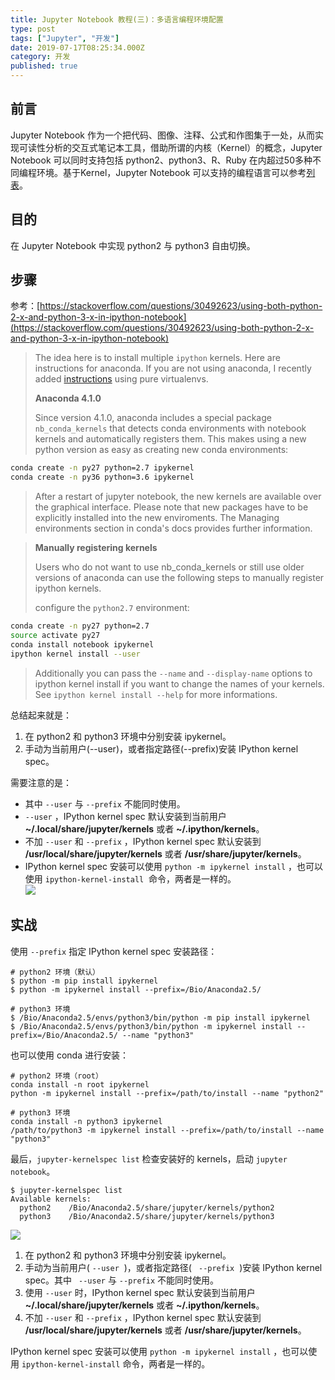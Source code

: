 ```yaml
---
title: Jupyter Notebook 教程(三)：多语言编程环境配置
type: post
tags: ["Jupyter", "开发"]
date: 2019-07-17T08:25:34.000Z
category: 开发
published: true
---
```



## 前言

Jupyter Notebook 作为一个把代码、图像、注释、公式和作图集于一处，从而实现可读性分析的交互式笔记本工具，借助所谓的内核（Kernel）的概念，Jupyter Notebook 可以同时支持包括 python2、python3、R、Ruby 在内超过50多种不同编程环境。基于Kernel，Jupyter Notebook 可以支持的编程语言可以参考[列表](https://github.com/jupyter/jupyter/wiki/Jupyter-kernels)。



## 目的

在 Jupyter Notebook 中实现 python2 与 python3 自由切换。



## 步骤

参考：[https://stackoverflow.com/questions/30492623/using-both-python-2-x-and-python-3-x-in-ipython-notebook](https://stackoverflow.com/questions/30492623/using-both-python-2-x-and-python-3-x-in-ipython-notebook)

> The idea here is to install multiple `ipython` kernels. Here are instructions for anaconda. If you are not using anaconda, I recently added [instructions](https://stackoverflow.com/a/34464003/2272172) using pure virtualenvs.
> 
> **Anaconda 4.1.0**
> 
> Since version 4.1.0, anaconda includes a special package `nb_conda_kernels` that detects conda environments with notebook kernels and automatically registers them. This makes using a new python version as easy as creating new conda environments:

```bash
conda create -n py27 python=2.7 ipykernel
conda create -n py36 python=3.6 ipykernel
```

> After a restart of jupyter notebook, the new kernels are available over the graphical interface. Please note that new packages have to be explicitly installed into the new enviroments. The Managing environments section in conda's docs provides further information.


> **Manually registering kernels**
> 
> Users who do not want to use nb_conda_kernels or still use older versions of anaconda can use the following steps to manually register ipython kernels.
> 
> configure the `python2.7` environment:

```bash
conda create -n py27 python=2.7
source activate py27
conda install notebook ipykernel
ipython kernel install --user
```

> Additionally you can pass the `--name` and `--display-name` options to ipython kernel install if you want to change the names of your kernels. See `ipython kernel install --help` for more informations.


总结起来就是：

1. 在 python2 和 python3 环境中分别安装 ipykernel。
1. 手动为当前用户(--user)，或者指定路径(--prefix)安装 IPython kernel spec。

需要注意的是：

- 其中 `--user` 与 `--prefix` 不能同时使用。
- `--user` ，IPython kernel spec 默认安装到当前用户 **~/.local/share/jupyter/kernels** 或者 **~/.ipython/kernels**。
- 不加 `--user` 和 `--prefix` ，IPython kernel spec 默认安装到 **/usr/local/share/jupyter/kernels** 或者 **/usr/share/jupyter/kernels**。
- IPython kernel spec 安装可以使用 `python -m ipykernel install` ，也可以使用 `ipython-kernel-install`  命令，两者是一样的。<br />
![](https://qiniu.bioinit.com/yuque/0/2019/png/126032/1563351954924-9deae7b8-600e-423f-9fce-497337ef6696.png#align=left&display=inline&height=388&originHeight=388&originWidth=626&size=0&status=done&width=626)



## 实战

使用 `--prefix` 指定 IPython kernel spec 安装路径：
```
# python2 环境（默认）
$ python -m pip install ipykernel
$ python -m ipykernel install --prefix=/Bio/Anaconda2.5/

# python3 环境
$ /Bio/Anaconda2.5/envs/python3/bin/python -m pip install ipykernel
$ /Bio/Anaconda2.5/envs/python3/bin/python -m ipykernel install --prefix=/Bio/Anaconda2.5/ --name "python3"
```

也可以使用 conda 进行安装：
```
# python2 环境（root）
conda install -n root ipykernel
python -m ipykernel install --prefix=/path/to/install --name "python2"

# python3 环境
conda install -n python3 ipykernel
/path/to/python3 -m ipykernel install --prefix=/path/to/install --name "python3"
```

最后，`jupyter-kernelspec list` 检查安装好的 kernels，启动 `jupyter notebook`。
```
$ jupyter-kernelspec list
Available kernels:
  python2    /Bio/Anaconda2.5/share/jupyter/kernels/python2
  python3    /Bio/Anaconda2.5/share/jupyter/kernels/python3
```

![](https://qiniu.bioinit.com/yuque/0/2019/png/126032/1563351954918-bad06ed0-2a67-494a-84a5-0a9e07a064be.png#align=left&display=inline&height=326&originHeight=326&originWidth=596&size=0&status=done&width=596)

1. 在 python2 和 python3 环境中分别安装 ipykernel。
1. 手动为当前用户( `--user`  )，或者指定路径( ` --prefix`  )安装 IPython kernel spec。其中 ` --user` 与 `--prefix` 不能同时使用。
1. 使用 `--user` 时，IPython kernel spec 默认安装到当前用户 **~/.local/share/jupyter/kernels** 或者 **~/.ipython/kernels**。
1. 不加 `--user` 和 `--prefix` ，IPython kernel spec 默认安装到 **/usr/local/share/jupyter/kernels** 或者 **/usr/share/jupyter/kernels**。

IPython kernel spec 安装可以使用 `python -m ipykernel install` ，也可以使用 `ipython-kernel-install` 命令，两者是一样的。
